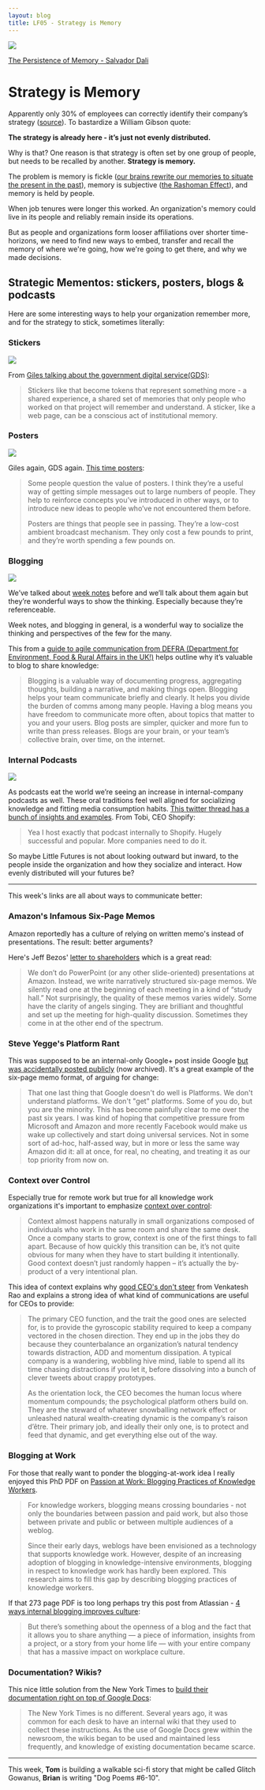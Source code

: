 ```yaml
---
layout: blog
title: LF05 - Strategy is Memory
---
```


![](https://buttondown.s3.us-west-2.amazonaws.com/images/46a9cb80-f2fa-453d-bb8b-3177fbb140a3.png)
 
<div class="caption"><a href="https://en.wikipedia.org/wiki/The_Persistence_of_Memory">The Persistence of Memory - Salvador Dali</a></div>

# Strategy is Memory

Apparently only 30% of employees can correctly identify their company’s strategy ([source](https://hbr.org/2013/06/when-ceos-talk-strategy-is-anyone-listening)). To bastardize a William Gibson quote: 

**The strategy is already here - it’s just not evenly distributed.**

Why is that? One reason is that strategy is often set by one group of people, but needs to be recalled by another. **Strategy is memory.** 

The problem is memory is fickle ([our brains rewrite our memories to situate the present in the past](https://www.npr.org/sections/health-shots/2014/02/04/271527934/our-brains-rewrite-our-memories-putting-present-in-the-past)), memory is subjective ([the Rashoman Effect](https://www.cjc-online.ca/index.php/journal/article/view/3068/3209)), and memory is held by people.

When job tenures were longer this worked. An organization's memory could live in its people and reliably remain inside its operations.

But as people and organizations form looser affiliations over shorter time-horizons, we need to find new ways to embed, transfer and recall the memory of where we're going, how we're going to get there, and why we made decisions.

## Strategic Mementos: stickers, posters, blogs & podcasts

Here are some interesting ways to help your organization remember more, and for the strategy to stick, sometimes literally:

### Stickers

 ![](https://buttondown.s3.us-west-2.amazonaws.com/images/71cae961-277a-4ad7-a331-cea878c8688d.jpg) 

From [Giles talking about the government digital service(GDS)](https://gilest.org/stickers.html):

>Stickers like that become tokens that represent something more - <span class="highlight">a shared experience, a shared set of memories that only people who worked on that project will remember and understand. A sticker, like a web page, can be a conscious act of institutional memory</span>.

### Posters

 ![](https://buttondown.s3.us-west-2.amazonaws.com/images/82086280-dd33-4c98-a2af-b53350dda173.jpg) 

Giles again, GDS again. [This time posters](https://gilest.org/posters.html):

>Some people question the value of posters. I think they’re a useful way of getting simple messages out to large numbers of people. They help to reinforce concepts you’ve introduced in other ways, or to introduce new ideas to people who’ve not encountered them before.
>
><span class="highlight">Posters are things that people see in passing. They’re a low-cost ambient broadcast mechanism. They only cost a few pounds to print, and they’re worth spending a few pounds on</span>.

### Blogging

 ![](https://buttondown.s3.us-west-2.amazonaws.com/images/47d3dc0f-da5c-4bda-acdd-0b5a9c1f706e.png) 

We’ve talked about [week notes](https://medium.com/job-garden/a-pre-history-of-weeknotes-plus-why-i-write-them-and-perhaps-why-you-should-too-week-16-31a4a5cbf7b0) before and we’ll talk about them again but they’re wonderful ways to show the thinking. Especially because they’re referenceable.

Week notes, and blogging in general, is a wonderful way to socialize the thinking and perspectives of the few for the many.

This from a [guide to agile communication from DEFRA (Department for Environment, Food & Rural Affairs in the UK!)](https://defradigital.blog.gov.uk/a-guide-to-agile-communication/) helps outline why it’s valuable to blog to share knowledge:

><span class="highlight">Blogging is a valuable way of documenting progress, aggregating thoughts, building a narrative, and making things open</span>. Blogging helps your team communicate briefly and clearly. It helps you divide the burden of comms among many people. Having a blog means you have freedom to communicate more often, about topics that matter to you and your users. Blog posts are simpler, quicker and more fun to write than press releases. <span class="highlight">Blogs are your brain, or your team’s collective brain, over time, on the internet</span>.

### Internal Podcasts

 ![](https://buttondown.s3.us-west-2.amazonaws.com/images/d9ee3905-4aed-494d-b055-9cdaa470b5d4.jpeg) 

As podcasts eat the world we’re seeing an increase in internal-company podcasts as well. These oral traditions feel well aligned for socializing knowledge and fitting media consumption habits. [This twitter thread has a bunch of insights and examples](https://twitter.com/libovness/status/1174436306740551681). From Tobi, CEO Shopify:

> Yea I host exactly that podcast internally to Shopify. Hugely successful and popular. More companies need to do it.

So maybe Little Futures is not about looking outward but inward, to the people inside the organization and how they socialize and interact. How evenly distributed will your futures be?

---

This week's links are all about ways to communicate better:

### Amazon's Infamous Six-Page Memos

Amazon reportedly has a culture of relying on written memo's instead of presentations. The result: better arguments?

Here's Jeff Bezos' [letter to shareholders](https://www.sec.gov/Archives/edgar/data/1018724/000119312518121161/d456916dex991.htm) which is a great read:

>We don’t do PowerPoint (or any other slide-oriented) presentations at Amazon. <span class="highlight">Instead, we write narratively structured six-page memos. We silently read one at the beginning of each meeting in a kind of “study hall.”</span> Not surprisingly, the quality of these memos varies widely. Some have the clarity of angels singing. They are brilliant and thoughtful and set up the meeting for high-quality discussion. Sometimes they come in at the other end of the spectrum.

### Steve Yegge's Platform Rant

This was supposed to be an internal-only Google+ post inside Google [but was accidentally posted publicly](https://gist.github.com/chitchcock/1281611) (now archived). It's a great example of the six-page memo format, of arguing for change:

><span class="highlight">That one last thing that Google doesn't do well is Platforms. We don't understand platforms. We don't "get" platforms.</span> Some of you do, but you are the minority. This has become painfully clear to me over the past six years. I was kind of hoping that competitive pressure from Microsoft and Amazon and more recently Facebook would make us wake up collectively and start doing universal services. Not in some sort of ad-hoc, half-assed way, but in more or less the same way Amazon did it: all at once, for real, no cheating, and treating it as our top priority from now on.

### Context over Control

Especially true for remote work but true for all knowledge work organizations it's important to emphasize [context over control](https://www.sametab.com/blog/future-remote-working):

>Context almost happens naturally in small organizations composed of individuals who work in the same room and share the same desk. <span class="highlight">Once a company starts to grow, context is one of the first things to fall apart</span>. Because of how quickly this transition can be, it’s not quite obvious for many when they have to start building it intentionally. <span class="highlight">Good context doesn’t just randomly happen – it’s actually the by-product of a very intentional plan</span>.

This idea of context explains why [good CEO's don't steer](https://www.ribbonfarm.com/2017/11/09/ceos-dont-steer/) from Venkatesh Rao and explains a strong idea of what kind of communications are useful for CEOs to provide:

><span class="highlight">The primary CEO function, and the trait the good ones are selected for, is to provide the gyroscopic stability required to keep a company vectored in the chosen direction.</span> They end up in the jobs they do because <span class="highlight">they counterbalance an organization’s natural tendency towards distraction, ADD and momentum dissipation</span>. A typical company is a wandering, wobbling hive mind, liable to spend all its time chasing distractions if you let it, before dissolving into a bunch of clever tweets about crappy prototypes.
>
><span class="highlight">As the orientation lock, the CEO becomes the human locus where momentum compounds; the psychological platform others build on</span>. They are the steward of whatever snowballing network effect or unleashed natural wealth-creating dynamic is the company’s raison d’être. Their primary job, and ideally their only one, is to protect and feed that dynamic, and get everything else out of the way.



### Blogging at Work

For those that really want to ponder the blogging-at-work idea I really enjoyed this PhD PDF on [Passion at Work: Blogging Practices of Knowledge Workers](http://blog.mathemagenic.com/download/passionAtWork.pdf).

><span class="highlight">For knowledge workers, blogging means crossing
boundaries - not only the boundaries between passion and paid work, but also those between private and public or between multiple audiences of a weblog</span>.
>
>Since their early days, weblogs have been envisioned as a technology that supports knowledge work. <span class="highlight">However, despite of an increasing adoption of blogging in knowledge-intensive environments, blogging in respect to knowledge work has hardly been explored</span>. This research aims to fill this gap by describing blogging practices of knowledge workers. 

If that 273 page PDF is too long perhaps try this post from Atlassian - [4 ways internal blogging improves culture](https://www.atlassian.com/blog/inside-atlassian/internal-blogging-knowledge-sharing):

><span class="highlight">But there’s something about the openness of a blog and the fact that it allows you to share anything</span> — a piece of information, insights from a project, or a story from your home life — with your entire company that has a massive impact on workplace culture.

### Documentation? Wikis?

This nice little solution from the New York Times to [build their documentation right on top of Google Docs](https://open.nytimes.com/we-built-a-collaborative-documentation-site-deploy-your-own-with-the-push-of-a-button-134de99c42fc):

>The New York Times is no different. <span class="highlight">Several years ago, it was common for each desk to have an internal wiki that they used to collect these instructions. As the use of Google Docs grew within the newsroom, the wikis began to be used and maintained less frequently, and knowledge of existing documentation became scarce</span>. 

---

This week, **Tom** is building a walkable sci-fi story that might be called Glitch Gowanus, **Brian** is writing "Dog Poems #6-10".